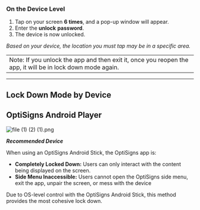 ### On the Device Level

1. Tap on your screen **6 times**, and a pop-up window will appear.
2. Enter the **unlock** **password**.
3. The device is now unlocked.

*Based on your device, the location you must tap may be in a specific area.*

|  |
| --- |
| Note: If you unlock the app and then exit it, once you reopen the app, it will be in lock down mode again. |

---

**Lock Down Mode by Device**
----------------------------

OptiSigns Android Player
------------------------

![file (1) (2) (1).png](https://support.optisigns.com/hc/article_attachments/32404354955027)

***Recommended Device***

When using an OptiSigns Android Stick, the OptiSigns app is:

* **Completely Locked Down:** Users can only interact with the content being displayed on the screen.
* **Side Menu Inaccessible:** Users cannot open the OptiSigns side menu, exit the app, unpair the screen, or mess with the device

Due to OS-level control with the OptiSigns Android Stick, this method provides the most cohesive lock down.
